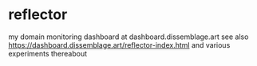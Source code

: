 # reflector
my domain monitoring dashboard at dashboard.dissemblage.art
see also https://dashboard.dissemblage.art/reflector-index.html and various experiments thereabout
